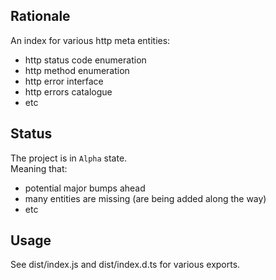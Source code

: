 ## Rationale

An index for various http meta entities:
- http status code enumeration
- http method enumeration
- http error interface
- http errors catalogue
- etc

## Status

The project is in `Alpha` state.  
Meaning that:
- potential major bumps ahead
- many entities are missing (are being added along the way)
- etc

## Usage

See dist/index.js and dist/index.d.ts for various exports.
